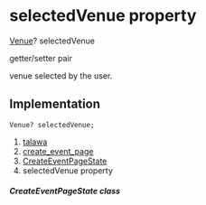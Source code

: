 
<div>

# selectedVenue property

</div>


[Venue](../../models_events_event_venue/Venue-class.md)?
selectedVenue


getter/setter pair




venue selected by the user.



## Implementation

``` language-dart
Venue? selectedVenue;
```







1.  [talawa](../../index.md)
2.  [create_event_page](../../views_after_auth_screens_events_create_event_page/)
3.  [CreateEventPageState](../../views_after_auth_screens_events_create_event_page/CreateEventPageState-class.md)
4.  selectedVenue property

##### CreateEventPageState class







